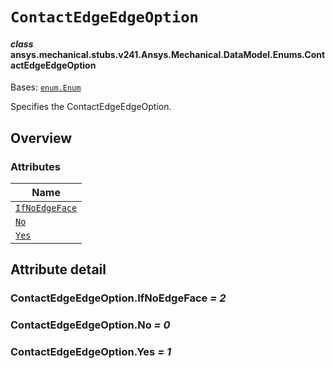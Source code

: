 # `ContactEdgeEdgeOption`

<a id="ansys.mechanical.stubs.v241.Ansys.Mechanical.DataModel.Enums.ContactEdgeEdgeOption"></a>

#### *class* ansys.mechanical.stubs.v241.Ansys.Mechanical.DataModel.Enums.ContactEdgeEdgeOption

Bases: [`enum.Enum`](https://docs.python.org/3/library/enum.html#enum.Enum)

Specifies the ContactEdgeEdgeOption.

<!-- !! processed by numpydoc !! -->

<a id="overview"></a>

## Overview

### Attributes

| Name |
| --------------------------------------------------------- |
| [`IfNoEdgeFace`](#ContactEdgeEdgeOption.IfNoEdgeFace) |
| [`No`](#ContactEdgeEdgeOption.No) |
| [`Yes`](#ContactEdgeEdgeOption.Yes) |

<a id="attribute-detail"></a>

## Attribute detail

<a id="ContactEdgeEdgeOption.IfNoEdgeFace"></a>

### ContactEdgeEdgeOption.IfNoEdgeFace *= 2*

<a id="ContactEdgeEdgeOption.No"></a>

### ContactEdgeEdgeOption.No *= 0*

<a id="ContactEdgeEdgeOption.Yes"></a>

### ContactEdgeEdgeOption.Yes *= 1*


